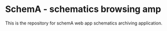# SchemA - schematics browsing amp
This is the repository for schemA web app schematics archiving application.